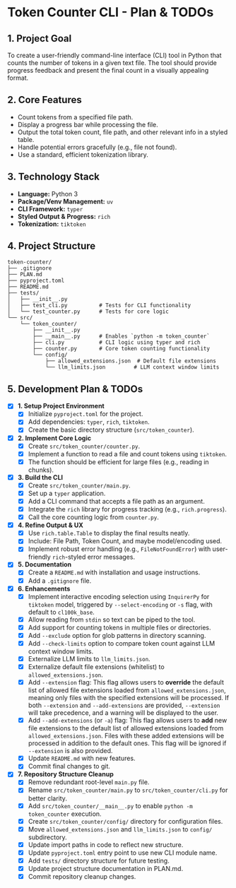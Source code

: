 # Token Counter CLI - Plan & TODOs

## 1. Project Goal

To create a user-friendly command-line interface (CLI) tool in Python that counts the number of tokens in a given text file. The tool should provide progress feedback and present the final count in a visually appealing format.

## 2. Core Features

- Count tokens from a specified file path.
- Display a progress bar while processing the file.
- Output the total token count, file path, and other relevant info in a styled table.
- Handle potential errors gracefully (e.g., file not found).
- Use a standard, efficient tokenization library.

## 3. Technology Stack

- **Language:** Python 3
- **Package/Venv Management:** `uv`
- **CLI Framework:** `typer`
- **Styled Output & Progress:** `rich`
- **Tokenization:** `tiktoken`

## 4. Project Structure

```
token-counter/
├── .gitignore
├── PLAN.md
├── pyproject.toml
├── README.md
├── tests/
│   ├── __init__.py
│   ├── test_cli.py          # Tests for CLI functionality
│   └── test_counter.py      # Tests for core logic
└── src/
    └── token_counter/
        ├── __init__.py
        ├── __main__.py      # Enables `python -m token_counter`
        ├── cli.py           # CLI logic using typer and rich
        ├── counter.py       # Core token counting functionality
        └── config/
            ├── allowed_extensions.json  # Default file extensions
            └── llm_limits.json         # LLM context window limits
```

## 5. Development Plan & TODOs

- [x] **1. Setup Project Environment**
    - [x] Initialize `pyproject.toml` for the project.
    - [x] Add dependencies: `typer`, `rich`, `tiktoken`.
    - [x] Create the basic directory structure (`src/token_counter`).

- [x] **2. Implement Core Logic**
    - [x] Create `src/token_counter/counter.py`.
    - [x] Implement a function to read a file and count tokens using `tiktoken`.
    - [x] The function should be efficient for large files (e.g., reading in chunks).

- [x] **3. Build the CLI**
    - [x] Create `src/token_counter/main.py`.
    - [x] Set up a `typer` application.
    - [x] Add a CLI command that accepts a file path as an argument.
    - [x] Integrate the `rich` library for progress tracking (e.g., `rich.progress`).
    - [x] Call the core counting logic from `counter.py`.

- [x] **4. Refine Output & UX**
    - [x] Use `rich.table.Table` to display the final results neatly.
    - [x] Include: File Path, Token Count, and maybe model/encoding used.
    - [x] Implement robust error handling (e.g., `FileNotFoundError`) with user-friendly `rich`-styled error messages.

- [x] **5. Documentation**
    - [x] Create a `README.md` with installation and usage instructions.
    - [x] Add a `.gitignore` file.

- [x] **6. Enhancements**
    - [x] Implement interactive encoding selection using `InquirerPy` for `tiktoken` model, triggered by `--select-encoding` or `-s` flag, with default to `cl100k_base`.
    - [x] Allow reading from `stdin` so text can be piped to the tool.
    - [x] Add support for counting tokens in multiple files or directories.
    - [x] Add `--exclude` option for glob patterns in directory scanning.
    - [x] Add `--check-limits` option to compare token count against LLM context window limits.
    - [x] Externalize LLM limits to `llm_limits.json`.
    - [x] Externalize default file extensions (whitelist) to `allowed_extensions.json`.
    - [x] Add `--extension` flag: This flag allows users to **override** the default list of allowed file extensions loaded from `allowed_extensions.json`, meaning only files with the specified extensions will be processed. If both `--extension` and `--add-extensions` are provided, `--extension` will take precedence, and a warning will be displayed to the user.
    - [x] Add `--add-extensions` (or `-a`) flag: This flag allows users to **add** new file extensions to the default list of allowed extensions loaded from `allowed_extensions.json`. Files with these added extensions will be processed in addition to the default ones. This flag will be ignored if `--extension` is also provided.
    - [x] Update `README.md` with new features.
    - [x] Commit final changes to git.

- [x] **7. Repository Structure Cleanup**
    - [x] Remove redundant root-level `main.py` file.
    - [x] Rename `src/token_counter/main.py` to `src/token_counter/cli.py` for better clarity.
    - [x] Add `src/token_counter/__main__.py` to enable `python -m token_counter` execution.
    - [x] Create `src/token_counter/config/` directory for configuration files.
    - [x] Move `allowed_extensions.json` and `llm_limits.json` to `config/` subdirectory.
    - [x] Update import paths in code to reflect new structure.
    - [x] Update `pyproject.toml` entry point to use new CLI module name.
    - [x] Add `tests/` directory structure for future testing.
    - [x] Update project structure documentation in PLAN.md.
    - [x] Commit repository cleanup changes.
